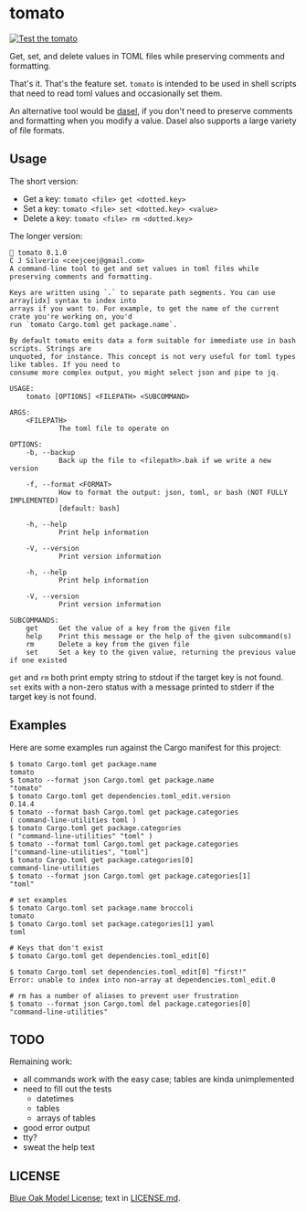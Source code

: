 # tomato

[![Test the tomato](https://github.com/ceejbot/tomato/actions/workflows/test.yaml/badge.svg)](https://github.com/ceejbot/tomato/actions/workflows/test.yaml)

Get, set, and delete values in TOML files while preserving comments and formatting.

That's it. That's the feature set. `tomato` is intended to be used in shell scripts
that need to read toml values and occasionally set them.

An alternative tool would be [dasel](https://daseldocs.tomwright.me), if you don't
need to preserve comments and formatting when you modify a value. Dasel also
supports a large variety of file formats.

## Usage

The short version:

* Get a key: `tomato <file> get <dotted.key>`
* Set a key: `tomato <file> set <dotted.key> <value>`
* Delete a key: `tomato <file> rm <dotted.key>`

The longer version:

```
🍅 tomato 0.1.0
C J Silverio <ceejceej@gmail.com>
A command-line tool to get and set values in toml files while preserving comments and formatting.

Keys are written using `.` to separate path segments. You can use array[idx] syntax to index into
arrays if you want to. For example, to get the name of the current crate you're working on, you'd
run `tomato Cargo.toml get package.name`.

By default tomato emits data a form suitable for immediate use in bash scripts. Strings are
unquoted, for instance. This concept is not very useful for toml types like tables. If you need to
consume more complex output, you might select json and pipe to jq.

USAGE:
	tomato [OPTIONS] <FILEPATH> <SUBCOMMAND>

ARGS:
	<FILEPATH>
			The toml file to operate on

OPTIONS:
	-b, --backup
			Back up the file to <filepath>.bak if we write a new version

	-f, --format <FORMAT>
			How to format the output: json, toml, or bash (NOT FULLY IMPLEMENTED)
			[default: bash]

	-h, --help
			Print help information

	-V, --version
			Print version information

	-h, --help
			Print help information

	-V, --version
			Print version information

SUBCOMMANDS:
	get     Get the value of a key from the given file
	help    Print this message or the help of the given subcommand(s)
	rm      Delete a key from the given file
	set		Set a key to the given value, returning the previous value if one existed
```

`get` and `rm` both print empty string to stdout if the target key is not found. `set`
exits with a non-zero status with a message printed to stderr if the target key is not found.

## Examples

Here are some examples run against the Cargo manifest for this project:

```shell
$ tomato Cargo.toml get package.name
tomato
$ tomato --format json Cargo.toml get package.name
"tomato"
$ tomato Cargo.toml get dependencies.toml_edit.version
0.14.4
$ tomato --format bash Cargo.toml get package.categories
( command-line-utilities toml )
$ tomato Cargo.toml get package.categories
( "command-line-utilities" "toml" )
$ tomato --format toml Cargo.toml get package.categories
["command-line-utilities", "toml"]
$ tomato Cargo.toml get package.categories[0]
command-line-utilities
$ tomato --format json Cargo.toml get package.categories[1]
"toml"

# set examples
$ tomato Cargo.toml set package.name broccoli
tomato
$ tomato Cargo.toml set package.categories[1] yaml
toml

# Keys that don't exist
$ tomato Cargo.toml get dependencies.toml_edit[0]

$ tomato Cargo.toml set dependencies.toml_edit[0] "first!"
Error: unable to index into non-array at dependencies.toml_edit.0

# rm has a number of aliases to prevent user frustration
$ tomato --format json Cargo.toml del package.categories[0]
"command-line-utilities"
```

## TODO

Remaining work:

- all commands work with the easy case; tables are kinda unimplemented
- need to fill out the tests
	- datetimes
	- tables
	- arrays of tables
- good error output
- tty?
- sweat the help text

## LICENSE

[Blue Oak Model License](https://blueoakcouncil.org/license/1.0.0); text in [LICENSE.md](./LICENSE.md).
